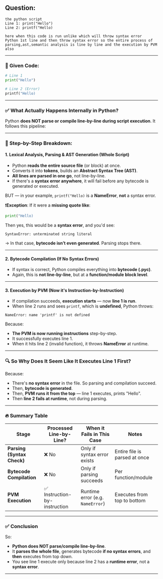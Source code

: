 ## Question:

```
the python script
Line 1: print("Hello")
Line 2: printf("Hello)

here when this code is run unlike which will throw syntax error
Python 1st line and then throw syntax error so the entire process of parsing,ast,semantic analysis is line by line and the execution by PVM also
```

---

### 🧠 Given Code:

```python
# Line 1
print("Hello")

# Line 2 (Error)
printf("Hello)
```

---

### ✅ What Actually Happens Internally in Python?

Python **does NOT parse or compile line-by-line during script execution**. It follows this pipeline:

---

### 🔁 Step-by-Step Breakdown:

#### 1. **Lexical Analysis, Parsing & AST Generation (Whole Script)**

- Python **reads the entire source file** (or block) at once.
- Converts it into **tokens**, builds an **Abstract Syntax Tree (AST)**.
- **All lines are parsed in one go**, not line-by-line.
- If there's a **syntax error anywhere**, it will fail before any bytecode is generated or executed.

BUT — in your example, `printf("Hello)` is a **NameError**, **not** a syntax error.

❗️**Exception**: If it were a **missing quote like**:

```python
print("Hello)
```

Then yes, this would be a **syntax error**, and you'd see:

```
SyntaxError: unterminated string literal
```

→ In that case, **bytecode isn’t even generated**. Parsing stops there.

---

#### 2. **Bytecode Compilation (If No Syntax Errors)**

- If syntax is correct, Python compiles everything into **bytecode (.pyc)**.
- Again, this is **not line-by-line**, but at a **function/module block level**.

---

#### 3. **Execution by PVM (Now it's Instruction-by-Instruction)**

- If compilation succeeds, **execution starts** — now **line 1 is run**.
- When line 2 runs and sees `printf`, which is **undefined**, Python throws:

```
NameError: name 'printf' is not defined
```

Because:

- **The PVM is now running instructions** step-by-step.
- It successfully executes line 1.
- When it hits line 2 (invalid function), it throws **NameError** at runtime.

---

### 🔍 So Why Does It Seem Like It Executes Line 1 First?

Because:

- There's **no syntax error** in the file. So parsing and compilation succeed.
- Then, **bytecode is generated**.
- Then, **PVM runs it from the top** — line 1 executes, prints "Hello".
- Then **line 2 fails at runtime**, not during parsing.

---

### 🔥 Summary Table

| Stage                      | Processed Line-by-Line?       | When it Fails in This Case       | Notes                         |
| -------------------------- | ----------------------------- | -------------------------------- | ----------------------------- |
| **Parsing (Syntax Check)** | ❌ No                         | Only if syntax error exists      | Entire file is parsed at once |
| **Bytecode Compilation**   | ❌ No                         | Only if parsing succeeds         | Per function/module           |
| **PVM Execution**          | ✅ Instruction-by-instruction | Runtime error (e.g. `NameError`) | Executes from top to bottom   |

---

### ✅ Conclusion

So:

- **Python does NOT parse/compile line-by-line**.
- It **parses the whole file**, generates bytecode **if no syntax errors**, and **then** executes from top down.
- You see line 1 execute only because line 2 has a **runtime error**, not a **syntax error**.

---
